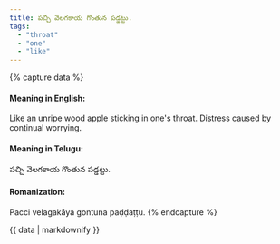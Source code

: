 ```yaml
---
title: పచ్చి వెలగకాయ గొంతున పడ్డట్టు.
tags:
  - "throat"
  - "one"
  - "like"
---
```


{% capture data %}
#### Meaning in English:
Like an unripe wood apple sticking in one's throat.
Distress caused by continual worrying.

#### Meaning in Telugu:
పచ్చి వెలగకాయ గొంతున పడ్డట్టు.

#### Romanization:
Pacci velagakāya gontuna paḍḍaṭṭu.
{% endcapture %}

{{ data | markdownify }}

